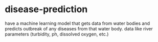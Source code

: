 # disease-prediction
 have a machine learning model that gets data from water bodies and predicts outbreak of any diseases from that water body. data like river parameters (turbidity, ph, dissolved oxygen, etc.)
